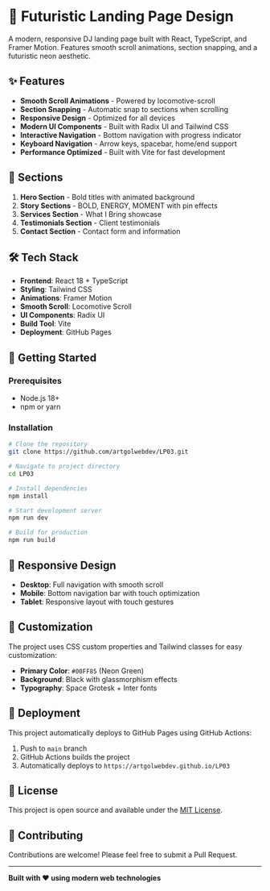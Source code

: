 
# 🚀 Futuristic Landing Page Design

A modern, responsive DJ landing page built with React, TypeScript, and Framer Motion. Features smooth scroll animations, section snapping, and a futuristic neon aesthetic.

## ✨ Features

- **Smooth Scroll Animations** - Powered by locomotive-scroll
- **Section Snapping** - Automatic snap to sections when scrolling
- **Responsive Design** - Optimized for all devices
- **Modern UI Components** - Built with Radix UI and Tailwind CSS
- **Interactive Navigation** - Bottom navigation with progress indicator
- **Keyboard Navigation** - Arrow keys, spacebar, home/end support
- **Performance Optimized** - Built with Vite for fast development

## 🎯 Sections

1. **Hero Section** - Bold titles with animated background
2. **Story Sections** - BOLD, ENERGY, MOMENT with pin effects
3. **Services Section** - What I Bring showcase
4. **Testimonials Section** - Client testimonials
5. **Contact Section** - Contact form and information

## 🛠️ Tech Stack

- **Frontend**: React 18 + TypeScript
- **Styling**: Tailwind CSS
- **Animations**: Framer Motion
- **Smooth Scroll**: Locomotive Scroll
- **UI Components**: Radix UI
- **Build Tool**: Vite
- **Deployment**: GitHub Pages

## 🚀 Getting Started

### Prerequisites
- Node.js 18+ 
- npm or yarn

### Installation
```bash
# Clone the repository
git clone https://github.com/artgolwebdev/LP03.git

# Navigate to project directory
cd LP03

# Install dependencies
npm install

# Start development server
npm run dev

# Build for production
npm run build
```

## 📱 Responsive Design

- **Desktop**: Full navigation with smooth scroll
- **Mobile**: Bottom navigation bar with touch optimization
- **Tablet**: Responsive layout with touch gestures

## 🎨 Customization

The project uses CSS custom properties and Tailwind classes for easy customization:

- **Primary Color**: `#00FF85` (Neon Green)
- **Background**: Black with glassmorphism effects
- **Typography**: Space Grotesk + Inter fonts

## 🚀 Deployment

This project automatically deploys to GitHub Pages using GitHub Actions:

1. Push to `main` branch
2. GitHub Actions builds the project
3. Automatically deploys to `https://artgolwebdev.github.io/LP03`

## 📝 License

This project is open source and available under the [MIT License](LICENSE).

## 🤝 Contributing

Contributions are welcome! Please feel free to submit a Pull Request.

---

**Built with ❤️ using modern web technologies**
  